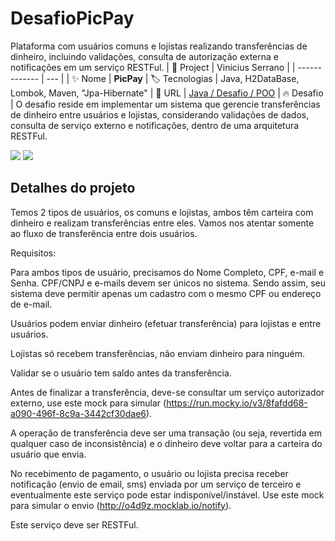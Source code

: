 # DesafioPicPay

Plataforma com usuários comuns e lojistas realizando transferências de dinheiro, incluindo validações, consulta de autorização externa e notificações em um serviço RESTFul.
| 💾 Project | Vinicius Serrano    |
| -------------  | --- |
| :sparkles: Nome        | **PicPay**
| :label: Tecnologias | Java, H2DataBase, Lombok, Maven, "Jpa-Hibernate"
| :rocket: URL         | [Java / Desafio / POO](https://github.com/viniciusserrano/Projeto-DesafioPicPayBackEnd)
| :fire: Desafio     | O desafio reside em implementar um sistema que gerencie transferências de dinheiro entre usuários e lojistas, considerando validações de dados, consulta de serviço externo e notificações, dentro de uma arquitetura RESTFul.

<!-- Inserir imagem com a #vitrinedev ao final do link -->
![](BDImage.png#vitrinedev)
![](CadastrarProduto.png#vitrinedev)

## Detalhes do projeto

Temos 2 tipos de usuários, os comuns e lojistas, ambos têm carteira com dinheiro e realizam transferências entre eles. Vamos nos atentar somente ao fluxo de transferência entre dois usuários.

Requisitos:

Para ambos tipos de usuário, precisamos do Nome Completo, CPF, e-mail e Senha. CPF/CNPJ e e-mails devem ser únicos no sistema. Sendo assim, seu sistema deve permitir apenas um cadastro com o mesmo CPF ou endereço de e-mail.

Usuários podem enviar dinheiro (efetuar transferência) para lojistas e entre usuários.

Lojistas só recebem transferências, não enviam dinheiro para ninguém.

Validar se o usuário tem saldo antes da transferência.

Antes de finalizar a transferência, deve-se consultar um serviço autorizador externo, use este mock para simular (https://run.mocky.io/v3/8fafdd68-a090-496f-8c9a-3442cf30dae6).

A operação de transferência deve ser uma transação (ou seja, revertida em qualquer caso de inconsistência) e o dinheiro deve voltar para a carteira do usuário que envia.

No recebimento de pagamento, o usuário ou lojista precisa receber notificação (envio de email, sms) enviada por um serviço de terceiro e eventualmente este serviço pode estar indisponível/instável. Use este mock para simular o envio (http://o4d9z.mocklab.io/notify).

Este serviço deve ser RESTFul.

